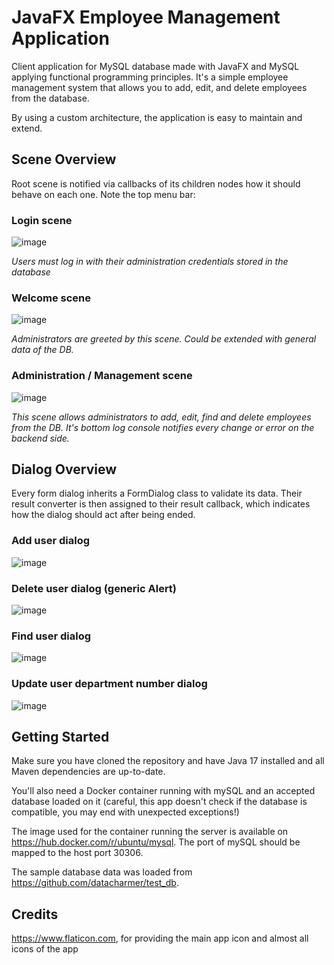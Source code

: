 # JavaFX Employee Management Application

Client application for MySQL database made with JavaFX and MySQL 
applying functional programming principles.
It's a simple employee management system that allows you to add, edit, 
and delete employees from the database.

By using a custom architecture, the application is easy to maintain 
and extend.

## Scene Overview

Root scene is notified via callbacks of its children nodes how it should behave on each one. Note the top menu bar:

### Login scene

![image](https://user-images.githubusercontent.com/66980937/207858793-80891e41-7a3e-4894-9dbc-7f76c34356b9.png)

*Users must log in with their administration credentials stored in the database*

### Welcome scene
![image](https://user-images.githubusercontent.com/66980937/207858977-c94395b5-1acd-41e1-9b10-95c47a325eed.png)

*Administrators are greeted by this scene. Could be extended with general data of the DB.*

### Administration / Management scene
![image](https://user-images.githubusercontent.com/66980937/207859211-bcd0f56e-99d2-401d-819e-57311118016e.png)

*This scene allows administrators to add, edit, find and delete employees from the DB. It's bottom log console notifies every change or error on the backend side.*

## Dialog Overview

Every form dialog inherits a FormDialog class to validate its data. Their result converter is then assigned to their result callback, which indicates how the dialog should act after being ended.

### Add user dialog
![image](https://user-images.githubusercontent.com/66980937/207860000-b1ea29ce-a7c3-49da-8aca-9ef9598cdd8b.png)

### Delete user dialog (generic Alert)
![image](https://user-images.githubusercontent.com/66980937/207860603-4e0eac9d-c923-402c-8462-a15b7ec02d06.png)

### Find user dialog
![image](https://user-images.githubusercontent.com/66980937/207860660-bfb92a84-179e-43ef-9fc5-3c3a096c5913.png)

### Update user department number dialog
![image](https://user-images.githubusercontent.com/66980937/207860729-998bd745-8d7a-43ee-a843-cf588bf15f09.png)

## Getting Started

Make sure you have cloned the repository and have Java 17 installed and 
all Maven dependencies are up-to-date.

You'll also need a Docker container running with mySQL and an accepted database loaded on it (careful, this app doesn't check if the database is compatible, you may end with unexpected exceptions!)

The image used for the container running the server is available on https://hub.docker.com/r/ubuntu/mysql. The port of mySQL should be mapped to the host port 30306.

The sample database data was loaded from https://github.com/datacharmer/test_db.

## Credits

https://www.flaticon.com, for providing the main app icon and almost all icons of the app
